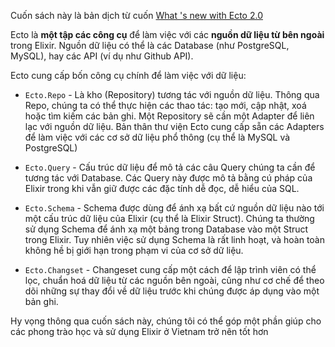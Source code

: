 Cuốn sách này là bản dịch từ cuốn [What 's new with Ecto 2.0](http://blog.plataformatec.com.br/wp-content/uploads/2016/11/whats-new-in-ecto-2-0.pdf)

Ecto là **một tập các công cụ** để làm việc với các **nguồn dữ liệu từ bên ngoài** trong Elixir. Nguồn dữ liệu có thể là các Database \(như PostgreSQL, MySQL\), hay các API \(ví dụ như Github API\).

Ecto cung cấp bốn công cụ chính để làm việc với dữ liệu:

* `Ecto.Repo` - Là kho \(Repository\) tương tác với nguồn dữ liệu. Thông qua Repo, chúng ta có thể thực hiện các thao tác: tạo mới, cập nhật, xoá hoặc tìm kiếm các bản ghi. Một Repository sẽ cần một Adapter để liên lạc với nguồn dữ liệu. Bản thân thư viện Ecto cung cấp sẵn các Adapters để làm việc với các cơ sở dữ liệu phổ thông \(cụ thể là MySQL và PostgreSQL\)
* `Ecto.Query` - Cấu trúc dữ liệu để mô tả các câu Query chúng ta cần để tương tác với Database. Các Query này được mô tả bằng cú pháp của Elixir trong khi vẫn giữ được các đặc tính dễ đọc, dễ hiểu của SQL.

* `Ecto.Schema` - Schema được dùng để ánh xạ bất cứ nguồn dữ liệu nào tới một cấu trúc dữ liệu của Elixir \(cụ thể là Elixir Struct\). Chúng ta thường sử dụng Schema để ánh xạ một bảng trong Database vào một Struct trong Elixir. Tuy nhiên việc sử dụng Schema là rất linh hoạt, và hoàn toàn không hề bị giới hạn trong phạm vi của cơ sở dữ liệu.

* `Ecto.Changset` - Changeset cung cấp một cách để lập trình viên có thể lọc, chuẩn hoá dữ liệu từ các nguồn bên ngoài, cũng như cơ chế để theo dõi những sự thay đổi về dữ liệu trước khi chúng được áp dụng vào một bản ghi.

Hy vọng thông qua cuốn sách này, chúng tôi có thể góp một phần giúp cho các phong trào học và sử dụng Elixir ở Vietnam trở nên tốt hơn
